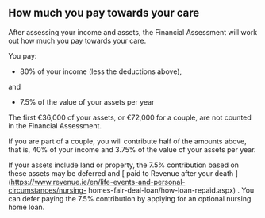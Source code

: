##  How much you pay towards your care

After assessing your income and assets, the Financial Assessment will work out
how much you pay towards your care.

You pay:

  * 80% of your income (less the deductions above), 

and

  * 7.5% of the value of your assets per year 

The first €36,000 of your assets, or €72,000 for a couple, are not counted in
the Financial Assessment.

If you are part of a couple, you will contribute half of the amounts above,
that is, 40% of your income and 3.75% of the value of your assets per year.

If your assets include land or property, the 7.5% contribution based on these
assets may be deferred and [ paid to Revenue after your death
](https://www.revenue.ie/en/life-events-and-personal-circumstances/nursing-
homes-fair-deal-loan/how-loan-repaid.aspx) . You can defer paying the 7.5%
contribution by applying for an optional nursing home loan.

